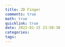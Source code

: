 ```yaml
---
title: 2D Finger
comments: true
math: true
quicklink: true
date: 2022-01-15 23:50:30
categories:
tags:
---
```


<!-- more -->
